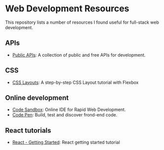 # Web Development Resources
This repository lists a number of resources I found useful for full-stack web development.

## APIs

- [Public APIs](https://public-apis.xyz/): A collection of public and free APIs for development.

## CSS
- [CSS Layouts](https://daveceddia.com/implement-a-design-with-css/): A step-by-step CSS Layout tutorial with Flexbox


## Online development
- [Code Sandbox](https://codesandbox.io/): Online IDE for Rapid Web Development.
- [Code Pen](https://codepen.io/): Build, test and discover frond-end code.

## React tutorials
- [React - Getting Started](https://daveceddia.com/react-getting-started-tutorial): React getting started tutorial
